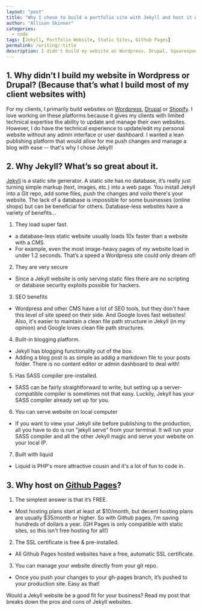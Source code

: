 ```yaml
---
layout: "post"
title: "Why I chose to build a portfolio site with Jekyll and host it with Github pages"
author: "Allison Skinner"
categories:
  - code
tags: [Jekyll, Portfolio Website, Static Sites, Github Pages]
permalink: /writing/:title
description: I didn't build my website on Wordpress, Drupal, Squarespace, or Wix. I chose to not use a CMS platform to build my website, instead I chose Jekyll, a static site generator. I also chose to host my site on Github Pages. Read along to learn why!
---
```

## 1. Why didn’t I build my website in Wordpress or Drupal? (Because that’s what I build most of my client websites with)
For my clients, I primarily build websites on [Wordpress](https://wordpress.org/), [Drupal](https://drupal.org) or [Shopify](https://shopify.com). I love working on these platforms because it gives my clients with limited technical expertise the ability to update and manage their own websites.
However, I do have the technical experience to update/edit my personal website without any admin interface or user dashboard. I wanted a lean publishing platform that would allow for me push changes and manage a blog with ease -- that's why I chose Jekyll!

## 2. Why Jekyll? What’s so great about it.
[Jekyll](https://jekyllrb.com/) is a static site generator. A static site has no database, it’s really just turning simple markup (text, images, etc.) into a web page. You install Jekyll into a Git repo, add some files, push the changes and *voila* there's your website. The lack of a database is impossible for some businesses (online shops) but can be beneficial for others. Database-less websites have a variety of benefits...
  1. They load super fast.
  - a database-less static website usually loads 10x faster than a website with a CMS.
  - For example, even the most image-heavy pages of my website load in under 1.2 seconds. That’s a speed a Wordpress site could only dream of!
  2. They are very secure
  - Since a Jekyll website is only serving static files there are no scripting or database security exploits possible for hackers.
  3. SEO benefits
  - Wordpress and other CMS have a lot of SEO tools, but they don't have this level of site speed on their side. And Google loves fast websites! Also, it's easier to maintain a clean file path structure in Jekyll (in my opinion) and Google loves clean file path structures.
  4. Built-in blogging platform.
  - Jekyll has blogging functionality out of the box.
  - Adding a blog post is as simple as addig a markdown file to your posts folder. There is no content editor or admin dashboard to deal with!
  5. Has SASS compiler pre-installed.
  - SASS can be fairly straightforward to write, but setting up a server-compatible compiler is sometimes not that easy. Luckily, Jekyll has your SASS compiler already set up for you.
  6. You can serve website on local computer
  - If you want to view your Jekyll site before publishing to the production, all you have to do is run "jekyll serve" from your terminal. It will run your SASS compiler and all the other Jekyll magic and serve your website on your local IP.
  7. Built with liquid
  - Liquid is PHP's more attractive cousin and it's a lot of fun to code in.

## 3. Why host on [Github Pages](https://pages.github.com/)?
  1. The simplest answer is that it’s FREE.
  - Most hosting plans start at least at $10/month, but decent hosting plans are usually $35/month or higher. So with Github pages, I’m saving hundreds of dollars a year. (GH Pages is only compatible with static sites, so this isn't free hosting for all!)
  2. The SSL certificate is free & pre-installed.
  - All Github Pages hosted websites have a free, automatic SSL certificate.
  3. You can manage your website directly from your git repo.
  - Once you push your changes to your gh-pages branch, it’s pushed to your production site. Easy as that!


  Would a Jekyll website be a good fit for your business? Read my post that breaks down the pros and cons of Jekyll websites.
